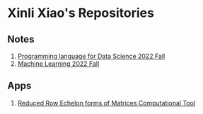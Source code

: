 # Xinli Xiao's Repositories

## Notes

1. [Programming language for Data Science 2022 Fall](https://xiaoxl.github.io/pr22)
2. [Machine Learning 2022 Fall](https://xiaoxl.github.io/ml22)


## Apps

1. [Reduced Row Echelon forms of Matrices Computational Tool](https://xiaoxl-rref-rref-0p6ebo.streamlitapp.com/)